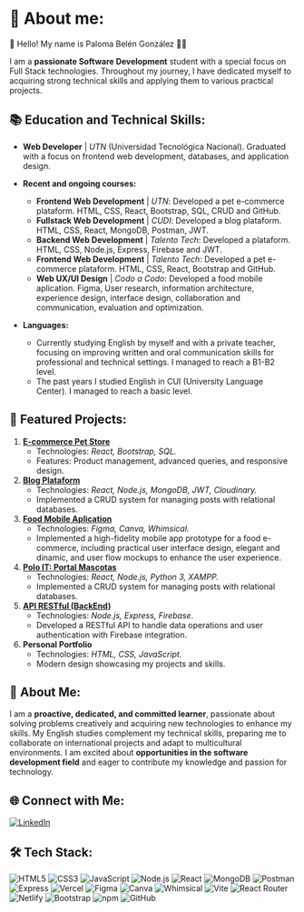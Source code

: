 # 💫 About me:
👋 Hello! My name is Paloma Belén González 👩‍💻

I am a **passionate Software Development** student with a special focus on Full Stack technologies. Throughout my journey, I have dedicated myself to acquiring strong technical skills and applying them to various practical projects.

## 📚 Education and Technical Skills:

- **Web Developer** | *UTN* (Universidad Tecnológica Nacional). Graduated with a focus on frontend web development, databases, and application design.

- **Recent and ongoing courses:**
    - **Frontend Web Development** | *UTN*: Developed a pet e-commerce plataform. HTML, CSS, React, Bootstrap, SQL, CRUD and GitHub.
    - **Fullstack Web Development** | *CUDI*: Developed a blog plataform. HTML, CSS, React, MongoDB, Postman, JWT.
    - **Backend Web Development** | *Talento Tech*: Developed a plataform. HTML, CSS, Node.js, Express, Firebase and JWT.
    - **Frontend Web Development** | *Talento Tech*: Developed a pet e-commerce plataform. HTML, CSS, React, Bootstrap and GitHub.
    - **Web UX/UI Design** | *Codo a Codo*: Developed a food mobile aplication. Figma, User research, information architecture, experience design, interface design, collaboration and communication, evaluation and optimization.

- **Languages:**
    - Currently studying English by myself and with a private teacher, focusing on improving written and oral communication skills for professional and technical settings. I managed to reach a B1-B2 level.
    - The past years I studied English in CUI (University Language Center). I managed to reach a basic level.


## 💼 Featured Projects:
1.	**[E-commerce Pet Store](https://github.com/palomabgz/pet-care-veterinaria-utn)**
    - Technologies: *React, Bootstrap, SQL.*
    - Features: Product management, advanced queries, and responsive design.
2.	**[Blog Plataform](https://github.com/palomabgz/proyectogrupal-cudi)**
    - Technologies: *React, Node.js, MongoDB, JWT, Cloudinary.*
    - Implemented a CRUD system for managing posts with relational databases.
3.	**[Food Mobile Aplication](https://www.figma.com/proto/4kVvifH5z1wmtFozGaeLyx/Prototipo-Fidelidad-Alta?node-id=199-2219&t=59DITcgotTWZJtXf-1&scaling=min-zoom&content-scaling=fixed&page-id=0%3A1&starting-point-node-id=199%3A2219)**
    - Technologies: *Figma, Canva, Whimsical.*
    - Implemented a high-fidelity mobile app prototype for a food e-commerce, including practical user interface design, elegant and dinamic, and user flow mockups to enhance the user experience.
4.  **[Polo IT: Portal Mascotas](https://github.com/JesyGomez/PortalMascotas-PoloIT)**
    - Technologies: *React, Node.js, Python 3, XAMPP.*
    - Implemented a CRUD system for managing posts with relational databases.
5.	**[API RESTful (BackEnd)](https://github.com/palomabgz/proyectobackendtt)**
    - Technologies: *Node.js, Express, Firebase.*
    - Developed a RESTful API to handle data operations and user authentication with Firebase integration.
6. **Personal Portfolio**
    - Technologies: *HTML, CSS, JavaScript.*
    - Modern design showcasing my projects and skills.

## 🚀 About Me:
I am a **proactive, dedicated, and committed learner**, passionate about solving problems creatively and acquiring new technologies to enhance my skills.
My English studies complement my technical skills, preparing me to collaborate on international projects and adapt to multicultural environments.
I am excited about **opportunities in the software development field** and eager to contribute my knowledge and passion for technology.

## 🌐 Connect with Me:
[![LinkedIn](https://img.shields.io/badge/Linkedin-blue?logo=linkedin)](https://www.linkedin.com/in/palomabgz/)

## 🛠️ Tech Stack:
![HTML5](https://img.shields.io/badge/HTML5-E34F26?style=for-the-badge&logo=html5&logoColor=white)
![CSS3](https://img.shields.io/badge/CSS3-1572B6?style=for-the-badge&logo=css3&logoColor=white)
![JavaScript](https://img.shields.io/badge/JavaScript-F7DF1E?style=for-the-badge&logo=javascript&logoColor=black)
![Node.js](https://img.shields.io/badge/Node.js-339933?style=for-the-badge&logo=node.js&logoColor=white)
![React](https://img.shields.io/badge/React-20232A?style=for-the-badge&logo=react&logoColor=61DAFB)
![MongoDB](https://img.shields.io/badge/MongoDB-4EA94B?style=for-the-badge&logo=mongodb&logoColor=white)
![Postman](https://img.shields.io/badge/Postman-FF6C37?style=for-the-badge&logo=postman&logoColor=white)
![Express](https://img.shields.io/badge/Express.js-000000?style=for-the-badge&logo=express&logoColor=white)
![Vercel](https://img.shields.io/badge/Vercel-000000?style=for-the-badge&logo=vercel&logoColor=white)
![Figma](https://img.shields.io/badge/Figma-F24E1E?style=for-the-badge&logo=figma&logoColor=white)
![Canva](https://img.shields.io/badge/Canva-00C4CC?style=for-the-badge&logo=canva&logoColor=white)
![Whimsical](https://img.shields.io/badge/Whimsical-8E7CE0?style=for-the-badge&logo=whimsical&logoColor=white)
![Vite](https://img.shields.io/badge/Vite-646CFF?style=for-the-badge&logo=vite&logoColor=white)
![React Router](https://img.shields.io/badge/React_Router-CA4245?style=for-the-badge&logo=react-router&logoColor=white)
![Netlify](https://img.shields.io/badge/Netlify-00C7B7?style=for-the-badge&logo=netlify&logoColor=white)
![Bootstrap](https://img.shields.io/badge/Bootstrap-7952B3?style=for-the-badge&logo=bootstrap&logoColor=white)
![npm](https://img.shields.io/badge/NPM-CB3837?style=for-the-badge&logo=npm&logoColor=white)
![GitHub](https://img.shields.io/badge/GitHub-181717?style=for-the-badge&logo=github&logoColor=white)
